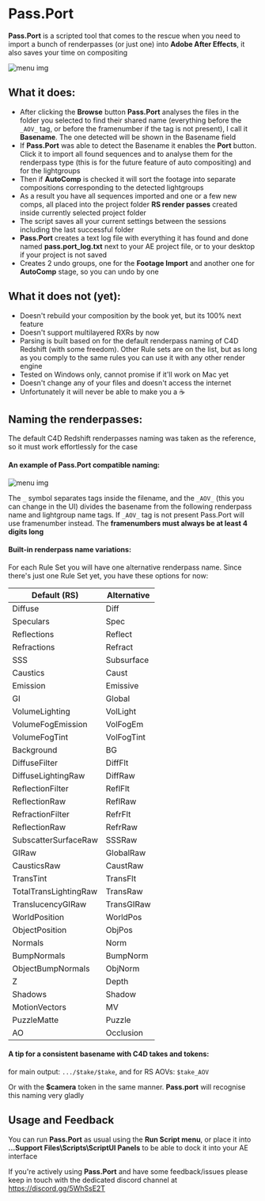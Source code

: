 # Pass.Port
**Pass.Port** is a scripted tool that comes to the rescue when you need to import a bunch of renderpasses (or just one) into **Adobe After Effects**, it also saves your time on compositing

![menu img](https://i.imgur.com/zzlOsnc.png "Pass.Port interface")

 ## What it does:
* After clicking the **Browse** button **Pass.Port** analyses the files in the folder you selected to find their shared name (everything before the `_AOV_` tag, or before the framenumber if the tag is not present), I call it **Basename**. The one detected will be shown in the Basename field
* If **Pass.Port** was able to detect the Basename it enables the **Port** button. Click it to import all found sequences and to analyse them for the renderpass type (this is for the future feature of auto compositing) and for the lightgroups
* Then if **AutoComp** is checked it will sort the footage into separate compositions corresponding to the detected lightgroups
* As a result you have all sequences imported and one or a few new comps, all placed into the project folder **RS render passes** created inside currently selected project folder
* The script saves all your current settings between the sessions including the last successful folder
* **Pass.Port** creates a text log file with everything it has found and done named **pass.port_log.txt** next to your AE project file, or to your desktop if your project is not saved
* Creates 2 undo groups, one for the **Footage Import** and another one for **AutoComp** stage, so you can undo by one

## What it does not (yet):
* Doesn't rebuild your composition by the book yet, but its 100% next feature
* Doesn't support multilayered RXRs by now
* Parsing is built based on for the default renderpass naming of C4D Redshift (with some freedom). Other Rule sets are on the list, but as long as you comply to the same rules you can use it with any other render engine
* Tested on Windows only, cannot promise if it'll work on Mac yet
* Doesn't change any of your files and doesn't access the internet
* Unfortunately it will never be able to make you a ☕

## Naming the renderpasses:

The default C4D Redshift renderpasses naming was taken as the reference, so it must work effortlessly for the case

#### An example of Pass.Port compatible naming:

![menu img](https://i.imgur.com/jnj5JBs.png "Naming the passes")

The `_` symbol separates tags inside the filename, and the `_AOV_` (this you can change in  the UI) divides the basename from the following renderpass name and lightgroup name tags. If `_AOV_` tag is not present Pass.Port will use framenumber instead. The **framenumbers must always be at least 4 digits long**

#### Built-in renderpass name variations:

For each Rule Set you will have one alternative renderpass name. Since there's just one Rule Set yet, you have these options for now:

Default (RS) | Alternative
----------|---------------
Diffuse | Diff
Speculars | Spec
Reflections | Reflect
Refractions | Refract
SSS | Subsurface
Caustics | Caust
Emission | Emissive
GI | Global
VolumeLighting | VolLight
VolumeFogEmission | VolFogEm
VolumeFogTint | VolFogTint
Background | BG
DiffuseFilter | DiffFlt
DiffuseLightingRaw | DiffRaw
ReflectionFilter | ReflFlt
ReflectionRaw | ReflRaw
RefractionFilter | RefrFlt
ReflectionRaw | RefrRaw
SubscatterSurfaceRaw | SSSRaw
GIRaw | GlobalRaw
CausticsRaw | CaustRaw
TransTint | TransFlt
TotalTransLightingRaw | TransRaw
TranslucencyGIRaw | TransGIRaw
WorldPosition | WorldPos
ObjectPosition | ObjPos
Normals | Norm
BumpNormals | BumpNorm
ObjectBumpNormals | ObjNorm
Z | Depth
Shadows | Shadow
MotionVectors | MV
PuzzleMatte | Puzzle
AO | Occlusion

#### A tip for a consistent basename with C4D takes and tokens:

for main output: `.../$take/$take`, and for RS AOVs: `$take_AOV`

Or with the **$camera** token in the same manner. **Pass.port** will recognise this naming very gladly

## Usage and Feedback
You can run **Pass.Port** as usual using the **Run Script menu**, or place it into **...Support Files\Scripts\ScriptUI Panels** to be able to dock it into your AE interface

If you're actively using **Pass.Port** and have some feedback/issues please keep in touch with the dedicated discord channel at https://discord.gg/5WhSsE2T

